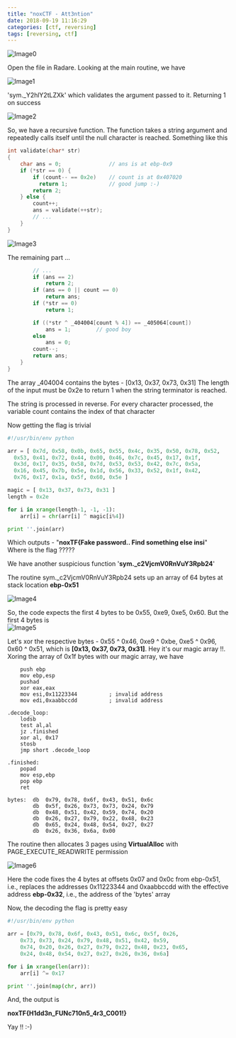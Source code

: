 ```yaml
---
title: "noxCTF - Att3ntion"
date: 2018-09-19 11:16:29
categories: [ctf, reversing]
tags: [reversing, ctf]
---
```


<!--more-->
![Image0](/images/nox/Att3ntion.png)

Open the file in Radare. Looking at the main routine, we have

![Image1](/images/nox/main.png)

'sym.\_Y2hlY2tLZXk' which validates the argument passed to it. Returning 1 on success

![Image2](/images/nox/func0.png)

So, we have a recursive function. The function takes a string argument and repeatedly calls itself until the null character is reached. Something like this

```c
int validate(char* str)
{
    char ans = 0;               // ans is at ebp-0x9
    if (*str == 0) {
        if (count-- == 0x2e)    // count is at 0x407020
          return 1;             // good jump :-)
        return 2;
    } else {
        count++;
        ans = validate(++str);
        // ...
    }
}
```

![Image3](/images/nox/func1.png)

The remaining part ...

```c
        // ...
        if (ans == 2)
            return 2;
        if (ans == 0 || count == 0)
            return ans;
        if (*str == 0)
            return 1;

        if ((*str ^ _404004[count % 4]) == _405064[count])
            ans = 1;        // good boy
        else
            ans = 0;
        count--;
        return ans;
    }
}
```

The array \_404004 contains the bytes - [0x13, 0x37, 0x73, 0x31]
The length of the input must be 0x2e to return 1 when the string terminator is reached.

The string is processed in reverse. For every character processed, the variable count contains the index of that character

Now getting the flag is trivial

```python
#!/usr/bin/env python

arr = [ 0x7d, 0x58, 0x0b, 0x65, 0x55, 0x4c, 0x35, 0x50, 0x78, 0x52,
  0x53, 0x41, 0x72, 0x44, 0x00, 0x46, 0x7c, 0x45, 0x17, 0x1f,
  0x3d, 0x17, 0x35, 0x58, 0x7d, 0x53, 0x53, 0x42, 0x7c, 0x5a,
  0x16, 0x45, 0x7b, 0x5e, 0x1d, 0x56, 0x33, 0x52, 0x1f, 0x42,
  0x76, 0x17, 0x1a, 0x5f, 0x60, 0x5e ]

magic = [ 0x13, 0x37, 0x73, 0x31 ]
length = 0x2e

for i in xrange(length-1, -1, -1):
    arr[i] = chr(arr[i] ^ magic[i%4])

print ''.join(arr)
```

Which outputs - "__noxTF{Fake password.. Find something else insi__"  
Where is the flag ?????

We have another suspicious function '__sym.\_c2VjcmV0RnVuY3Rpb24__'

The routine sym.\_c2VjcmV0RnVuY3Rpb24 sets up an array of 64 bytes at stack location __ebp-0x51__

![Image4](/images/nox/check0.png)

So, the code expects the first 4 bytes to be 0x55, 0xe9, 0xe5, 0x60. But the first 4 bytes is  
![Image5](/images/nox/check1.png)

Let's xor the respective bytes - 0x55 ^ 0x46, 0xe9 ^ 0xbe, 0xe5 ^ 0x96, 0x60 ^ 0x51, which is __[0x13, 0x37, 0x73, 0x31]__. Hey it's our magic array !!. Xoring the array of 0x1f bytes with our magic array, we have

```x86asm
    push ebp
    mov ebp,esp
    pushad
    xor eax,eax
    mov esi,0x11223344          ; invalid address
    mov edi,0xaabbccdd          ; invalid address

.decode_loop:
    lodsb
    test al,al
    jz .finished
    xor al, 0x17
    stosb
    jmp short .decode_loop

.finished:
    popad
    mov esp,ebp
    pop ebp
    ret

bytes:  db  0x79, 0x78, 0x6f, 0x43, 0x51, 0x6c
        db  0x5f, 0x26, 0x73, 0x73, 0x24, 0x79
        db  0x48, 0x51, 0x42, 0x59, 0x74, 0x20
        db  0x26, 0x27, 0x79, 0x22, 0x48, 0x23
        db  0x65, 0x24, 0x48, 0x54, 0x27, 0x27
        db  0x26, 0x36, 0x6a, 0x00
```

The routine then allocates 3 pages using __VirtualAlloc__ with PAGE\_EXECUTE\_READWRITE permission

![Image6](/images/nox/check2.png)

Here the code fixes the 4 bytes at offsets 0x07 and 0x0c from ebp-0x51, i.e., replaces the addresses 0x11223344 and 0xaabbccdd with the effective address __ebp-0x32__, i.e., the address of the 'bytes' array

Now, the decoding the flag is pretty easy

```python
#!/usr/bin/env python

arr = [0x79, 0x78, 0x6f, 0x43, 0x51, 0x6c, 0x5f, 0x26,
    0x73, 0x73, 0x24, 0x79, 0x48, 0x51, 0x42, 0x59,
    0x74, 0x20, 0x26, 0x27, 0x79, 0x22, 0x48, 0x23, 0x65,
    0x24, 0x48, 0x54, 0x27, 0x27, 0x26, 0x36, 0x6a]

for i in xrange(len(arr)):
    arr[i] ^= 0x17

print ''.join(map(chr, arr))
```

And, the output is

__noxTF{H1dd3n\_FUNc710n5\_4r3\_C001!}__

Yay !! :-)
